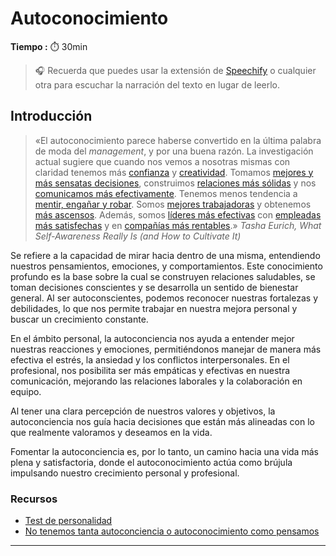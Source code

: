 # Autoconocimiento

**Tiempo :** ⏱️ 30min

> :headphones: Recuerda que puedes usar la extensión de [Speechify](https://speechify.com/es/extension-de-chrome/) o cualquier otra para escuchar la narración del texto en lugar de leerlo.

## Introducción

> «El autoconocimiento parece haberse convertido en la última palabra de moda del *management*, y por una buena razón. La investigación actual sugiere que cuando nos vemos a nosotras mismas con claridad tenemos más [confianza](http://guilfordjournals.com/doi/abs/10.1521/jscp.23.4.475.40307) y [creatividad](http://guilfordjournals.com/doi/abs/10.1521/jscp.23.4.475.40307). Tomamos [mejores y más sensatas decisiones](https://www.jstor.org/stable/20152338?seq=1#page_scan_tab_contents), construimos [relaciones más sólidas](http://www.emeraldinsight.com/doi/abs/10.1108/02683940310484008) y nos [comunicamos más efectivamente](http://www.emeraldinsight.com/doi/abs/10.1108/EJTD-04-2015-0031?journalCode=ejtd). Tenemos menos tendencia a [mentir, engañar y robar](http://guilfordjournals.com/doi/abs/10.1521/jscp.23.4.475.40307). Somos [mejores trabajadoras](https://www.ncbi.nlm.nih.gov/pubmed/9109286) y obtenemos [más ascensos](http://onlinelibrary.wiley.com/doi/10.1111/j.1464-0597.1991.tb01002.x/abstract). Además, somos [líderes más efectivas](http://onlinelibrary.wiley.com/doi/10.1111/j.1464-0597.1991.tb01002.x/abstract) con [empleadas más satisfechas](http://amj.aom.org/content/23/2/320.abstract) y en [compañías más rentables](http://www.idpublications.org/wp-content/uploads/2014/12/Self-Awareness-and-Organizational-performance-Full-Paper.pdf).» *Tasha Eurich, What Self-Awareness Really Is (and How to Cultivate It)*

Se refiere a la capacidad de mirar hacia dentro de una misma, entendiendo nuestros pensamientos, emociones, y comportamientos. Este conocimiento profundo es la base sobre la cual se construyen relaciones saludables, se toman decisiones conscientes y se desarrolla un sentido de bienestar general. Al ser autoconscientes, podemos reconocer nuestras fortalezas y debilidades, lo que nos permite trabajar en nuestra mejora personal y buscar un crecimiento constante.

En el ámbito personal, la autoconciencia nos ayuda a entender mejor nuestras reacciones y emociones, permitiéndonos manejar de manera más efectiva el estrés, la ansiedad y los conflictos interpersonales. En el profesional, nos posibilita ser más empáticas y efectivas en nuestra comunicación, mejorando las relaciones laborales y la colaboración en equipo. 

Al tener una clara percepción de nuestros valores y objetivos, la autoconciencia nos guía hacia decisiones que están más alineadas con lo que realmente valoramos y deseamos en la vida.

Fomentar la autoconciencia es, por lo tanto, un camino hacia una vida más plena y satisfactoria, donde el autoconocimiento actúa como brújula impulsando nuestro crecimiento personal y profesional.

### Recursos

- [Test de personalidad](https://www.16personalities.com/es/test-de-personalidad)
- [No tenemos tanta autoconciencia o autoconocimiento como pensamos](https://www.youtube.com/watch?v=FW_sH2JwM54)

---




